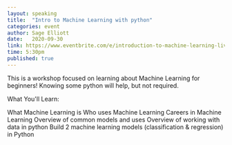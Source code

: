 ```yaml
---
layout: speaking
title:  "Intro to Machine Learning with python"
categories: event
author: Sage Elliott
date:   2020-09-30
link: https://www.eventbrite.com/e/introduction-to-machine-learning-live-online-tickets-123025353143#
time: 5:30pm
published: true
---
```


This is a workshop focused on learning about Machine Learning for beginners! Knowing some python will help, but not required.

What You'll Learn:

What Machine Learning is
Who uses Machine Learning
Careers in Machine Learning
Overview of common models and uses
Overview of working with data in python
Build 2 machine learning models (classification & regression) in Python


